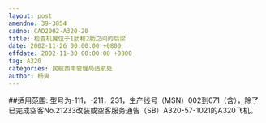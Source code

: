 ```yaml
---
layout: post
amendno: 39-3854
cadno: CAD2002-A320-20
title: 检查机翼位于1肋和2肋之间的后梁
date: 2002-11-26 00:00:00 +0800
effdate: 2002-11-30 00:00:00 +0800
tag: A320
categories: 民航西南管理局适航处
author: 杨爽
---
```


##适用范围:
型号为-111，-211，231，生产线号（MSN）002到071（含），除了已完成空客No.21233改装或空客服务通告（SB）A320-57-1021的A320飞机。

